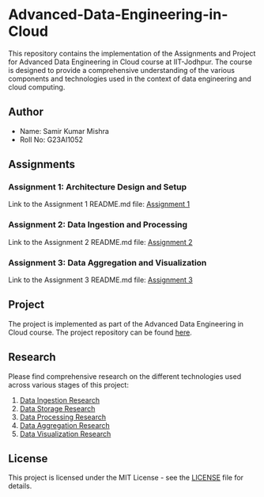 # Advanced-Data-Engineering-in-Cloud

This repository contains the implementation of the Assignments and Project for Advanced Data Engineering in Cloud course at IIT-Jodhpur. The course is designed to provide a comprehensive understanding of the various components and technologies used in the context of data engineering and cloud computing.

## Author

- Name: Samir Kumar Mishra
- Roll No: G23AI1052

## Assignments

### Assignment 1: Architecture Design and Setup
Link to the Assignment 1 README.md file: [Assignment 1](Assignment1/README.md)

### Assignment 2: Data Ingestion and Processing
Link to the Assignment 2 README.md file: [Assignment 2](Assignment2/README.md)

### Assignment 3: Data Aggregation and Visualization
Link to the Assignment 3 README.md file: [Assignment 3](Assignment3/README.md)

## Project
The project is implemented as part of the Advanced Data Engineering in Cloud course. The project repository can be found [here](Project/README.md).

## Research
Please find comprehensive research on the different technologies used across various stages of this project:
1. [Data Ingestion Research](Documentations/Research/1%20Data%20Ingestion%20Research.md)
2. [Data Storage Research](Documentations/Research/2%20Data%20Storage%20Research.md)
3. [Data Processing Research](Documentations/Research/3%20Data%20Processing%20Research.md)
4. [Data Aggregation Research](Documentations/Research/4%20Data%20Aggregation%20Research.md)
5. [Data Visualization Research](Documentations/Research/5%20Data%20Visualization%20Research.md)

## License
This project is licensed under the MIT License - see the [LICENSE](LICENSE) file for details.



